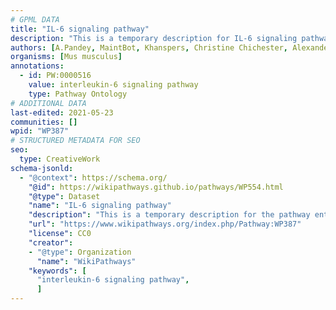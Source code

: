 ```yaml
---
# GPML DATA
title: "IL-6 signaling pathway"
description: "This is a temporary description for IL-6 signaling pathway"
authors: [A.Pandey, MaintBot, Khanspers, Christine Chichester, AlexanderPico, Eweitz]
organisms: [Mus musculus]
annotations:
  - id: PW:0000516
    value: interleukin-6 signaling pathway
    type: Pathway Ontology
# ADDITIONAL DATA
last-edited: 2021-05-23
communities: []
wpid: "WP387"
# STRUCTURED METADATA FOR SEO
seo:
  type: CreativeWork
schema-jsonld:
  - "@context": https://schema.org/
    "@id": https://wikipathways.github.io/pathways/WP554.html
    "@type": Dataset
    "name": "IL-6 signaling pathway"
    "description": "This is a temporary description for the pathway entitled: IL-6 signaling pathway"
    "url": "https://www.wikipathways.org/index.php/Pathway:WP387"
    "license": CC0
    "creator":
    - "@type": Organization
      "name": "WikiPathways"
    "keywords": [
      "interleukin-6 signaling pathway",
      ]
---
```


